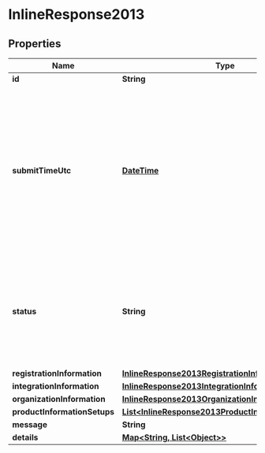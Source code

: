 
# InlineResponse2013

## Properties
Name | Type | Description | Notes
------------ | ------------- | ------------- | -------------
**id** | **String** |  |  [optional]
**submitTimeUtc** | [**DateTime**](DateTime.md) | Time of request in UTC. &#x60;Format: YYYY-MM-DDThh:mm:ssZ&#x60;  Example 2016-08-11T22:47:57Z equals August 11, 2016, at 22:47:57 (10:47:57 p.m.). The T separates the date and the time. The Z indicates UTC.  |  [optional]
**status** | **String** | The status of Registration request Possible Values:   - &#39;INITIALIZED&#39;   - &#39;RECEIVED&#39;   - &#39;PROCESSING&#39;   - &#39;SUCCESS&#39;   - &#39;FAILURE&#39;   - &#39;PARTIAL&#39;  |  [optional]
**registrationInformation** | [**InlineResponse2013RegistrationInformation**](InlineResponse2013RegistrationInformation.md) |  |  [optional]
**integrationInformation** | [**InlineResponse2013IntegrationInformation**](InlineResponse2013IntegrationInformation.md) |  |  [optional]
**organizationInformation** | [**InlineResponse2013OrganizationInformation**](InlineResponse2013OrganizationInformation.md) |  |  [optional]
**productInformationSetups** | [**List&lt;InlineResponse2013ProductInformationSetups&gt;**](InlineResponse2013ProductInformationSetups.md) |  |  [optional]
**message** | **String** |  |  [optional]
**details** | [**Map&lt;String, List&lt;Object&gt;&gt;**](List.md) |  |  [optional]



